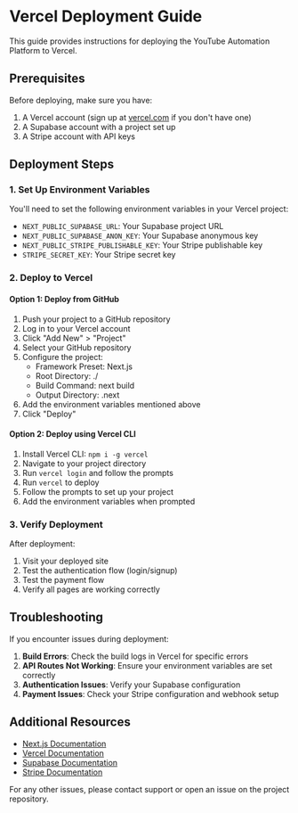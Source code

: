 # Vercel Deployment Guide

This guide provides instructions for deploying the YouTube Automation Platform to Vercel.

## Prerequisites

Before deploying, make sure you have:

1. A Vercel account (sign up at [vercel.com](https://vercel.com) if you don't have one)
2. A Supabase account with a project set up
3. A Stripe account with API keys

## Deployment Steps

### 1. Set Up Environment Variables

You'll need to set the following environment variables in your Vercel project:

- `NEXT_PUBLIC_SUPABASE_URL`: Your Supabase project URL
- `NEXT_PUBLIC_SUPABASE_ANON_KEY`: Your Supabase anonymous key
- `NEXT_PUBLIC_STRIPE_PUBLISHABLE_KEY`: Your Stripe publishable key
- `STRIPE_SECRET_KEY`: Your Stripe secret key

### 2. Deploy to Vercel

#### Option 1: Deploy from GitHub

1. Push your project to a GitHub repository
2. Log in to your Vercel account
3. Click "Add New" > "Project"
4. Select your GitHub repository
5. Configure the project:
   - Framework Preset: Next.js
   - Root Directory: ./
   - Build Command: next build
   - Output Directory: .next
6. Add the environment variables mentioned above
7. Click "Deploy"

#### Option 2: Deploy using Vercel CLI

1. Install Vercel CLI: `npm i -g vercel`
2. Navigate to your project directory
3. Run `vercel login` and follow the prompts
4. Run `vercel` to deploy
5. Follow the prompts to set up your project
6. Add the environment variables when prompted

### 3. Verify Deployment

After deployment:

1. Visit your deployed site
2. Test the authentication flow (login/signup)
3. Test the payment flow
4. Verify all pages are working correctly

## Troubleshooting

If you encounter issues during deployment:

1. **Build Errors**: Check the build logs in Vercel for specific errors
2. **API Routes Not Working**: Ensure your environment variables are set correctly
3. **Authentication Issues**: Verify your Supabase configuration
4. **Payment Issues**: Check your Stripe configuration and webhook setup

## Additional Resources

- [Next.js Documentation](https://nextjs.org/docs)
- [Vercel Documentation](https://vercel.com/docs)
- [Supabase Documentation](https://supabase.io/docs)
- [Stripe Documentation](https://stripe.com/docs)

For any other issues, please contact support or open an issue on the project repository.
